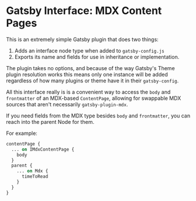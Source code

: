 # Gatsby Interface: MDX Content Pages

This is an extremely simple Gatsby plugin that does two things:

1. Adds an interface node type when added to `gatsby-config.js`
2. Exports its name and fields for use in inheritance or implementation.

The plugin takes no options, and because of the way Gatsby's Theme plugin resolution works this means only one instance will be added regardless of how many plugins or theme have it in their `gatsby-config`.

All this interface really is is a convenient way to access the `body` and `frontmatter` of an MDX-based `ContentPage`, allowing for swappable MDX sources that aren't necessarily `gatsby-plugin-mdx`.

If you need fields from the MDX type besides `body` and `frontmatter`, you can reach into the parent Node for them.

For example: 

```graphql
contentPage {
  ... on IMdxContentPage {
    body
  }
  parent {
    ... on Mdx {
      timeToRead
    }
  }
}
```
